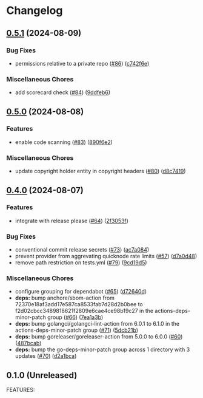 # Changelog

## [0.5.1](https://github.com/circlefin/terraform-provider-quicknode/compare/v0.5.0...v0.5.1) (2024-08-09)


### Bug Fixes

* permissions relative to a private repo ([#86](https://github.com/circlefin/terraform-provider-quicknode/issues/86)) ([c742f6e](https://github.com/circlefin/terraform-provider-quicknode/commit/c742f6ef36b864235e573ad91d1bb0294621ea82))


### Miscellaneous Chores

* add scorecard check ([#84](https://github.com/circlefin/terraform-provider-quicknode/issues/84)) ([9ddfeb6](https://github.com/circlefin/terraform-provider-quicknode/commit/9ddfeb6103a93b11f2953c8ad47274e4d4fe2244))

## [0.5.0](https://github.com/circlefin/terraform-provider-quicknode/compare/v0.4.0...v0.5.0) (2024-08-08)


### Features

* enable code scanning ([#83](https://github.com/circlefin/terraform-provider-quicknode/issues/83)) ([890f6e2](https://github.com/circlefin/terraform-provider-quicknode/commit/890f6e27d1a5da75b50d88d425902cf3efbb0424))


### Miscellaneous Chores

* update copyright holder entity in copyright headers ([#80](https://github.com/circlefin/terraform-provider-quicknode/issues/80)) ([d8c7419](https://github.com/circlefin/terraform-provider-quicknode/commit/d8c74190a2eed066e3d0831d2ed1517d10c4f1ab))

## [0.4.0](https://github.com/circlefin/terraform-provider-quicknode/compare/v0.3.0...v0.4.0) (2024-08-07)


### Features

* integrate with release please ([#64](https://github.com/circlefin/terraform-provider-quicknode/issues/64)) ([2f3053f](https://github.com/circlefin/terraform-provider-quicknode/commit/2f3053f711d3a611a795b143848bba12da1eed59))


### Bug Fixes

* conventional commit release secrets ([#73](https://github.com/circlefin/terraform-provider-quicknode/issues/73)) ([ac7a084](https://github.com/circlefin/terraform-provider-quicknode/commit/ac7a08409692ce76ac03dd0cbb9bc8a4de89ac2e))
* prevent provider from aggrevating quicknode rate limits ([#57](https://github.com/circlefin/terraform-provider-quicknode/issues/57)) ([d7a0d48](https://github.com/circlefin/terraform-provider-quicknode/commit/d7a0d48a1ba9bd208b719ef6019b97ac299ac09f))
* remove path restriction on tests.yml ([#79](https://github.com/circlefin/terraform-provider-quicknode/issues/79)) ([9cd19d5](https://github.com/circlefin/terraform-provider-quicknode/commit/9cd19d577c26a062dba396647a77b1de8ed9ea6e))


### Miscellaneous Chores

* configure grouping for dependabot ([#65](https://github.com/circlefin/terraform-provider-quicknode/issues/65)) ([d72640d](https://github.com/circlefin/terraform-provider-quicknode/commit/d72640de3ea59f0983eb99f25b20f0e8d1d6d06d))
* **deps:** bump anchore/sbom-action from 72370e18af3add17e587ca8533fab7d28d2b0bee to f2d02cbcc3489818621f2809e6cae4ce98b19c27 in the actions-deps-minor-patch group ([#66](https://github.com/circlefin/terraform-provider-quicknode/issues/66)) ([7ea1a3b](https://github.com/circlefin/terraform-provider-quicknode/commit/7ea1a3bc0264b5520be5ca9d782dfa499b4d6bfd))
* **deps:** bump golangci/golangci-lint-action from 6.0.1 to 6.1.0 in the actions-deps-minor-patch group ([#71](https://github.com/circlefin/terraform-provider-quicknode/issues/71)) ([5dcb21b](https://github.com/circlefin/terraform-provider-quicknode/commit/5dcb21bf71edd9625158ffcab8f88ee66fa987e0))
* **deps:** bump goreleaser/goreleaser-action from 5.0.0 to 6.0.0 ([#60](https://github.com/circlefin/terraform-provider-quicknode/issues/60)) ([487bcab](https://github.com/circlefin/terraform-provider-quicknode/commit/487bcab31f1501e21268a5bf806c9d73acab6ce7))
* **deps:** bump the go-deps-minor-patch group across 1 directory with 3 updates ([#70](https://github.com/circlefin/terraform-provider-quicknode/issues/70)) ([d2a1bca](https://github.com/circlefin/terraform-provider-quicknode/commit/d2a1bcad284ee7d189fcf27ac33ca668ac6fa9b6))

## 0.1.0 (Unreleased)

FEATURES:
